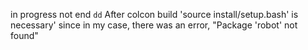 in progress not end
`dd`
After colcon build 'source install/setup.bash' is necessary' since in my case, there was an error, "Package 'robot' not found"
